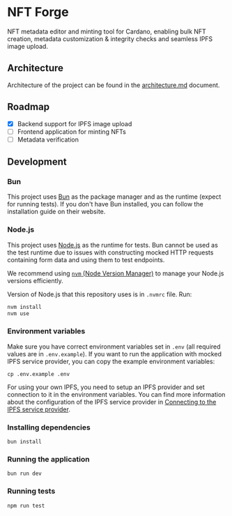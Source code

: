# NFT Forge

NFT metadata editor and minting tool for Cardano, enabling bulk NFT creation, metadata customization & integrity checks and seamless IPFS image upload.

## Architecture

Architecture of the project can be found in the [architecture.md](./docs/architecture.md) document.

## Roadmap

- [x] Backend support for IPFS image upload
- [ ] Frontend application for minting NFTs
- [ ] Metadata verification

## Development

### Bun

This project uses [Bun](https://bun.sh/) as the package manager and as the runtime (expect for running tests). If you don't have Bun installed, you can follow the installation guide on their website.

### Node.js

This project uses [Node.js](https://nodejs.org/) as the runtime for tests. Bun cannot be used as the test runtime due to issues with constructing mocked HTTP requests containing form data and using them to test endpoints.

We recommend using [`nvm` (Node Version Manager)](https://github.com/nvm-sh/nvm) to manage your Node.js versions efficiently.

Version of Node.js that this repository uses is in `.nvmrc` file. Run:

```sh
nvm install
nvm use
```

### Environment variables

Make sure you have correct environment variables set in `.env` (all required values are in `.env.example`). If you want to run the application with mocked IPFS service provider, you can copy the example environment variables:

```
cp .env.example .env
```

For using your own IPFS, you need to setup an IPFS provider and set connection to it in the environment variables. You can find more information about the configuration of the IPFS service provider in [Connecting to the IPFS service provider](./docs/architecture.md#connecting-to-the-ipfs-service-provider).

### Installing dependencies

```
bun install
```

### Running the application

```
bun run dev
```

### Running tests

```
npm run test
```
